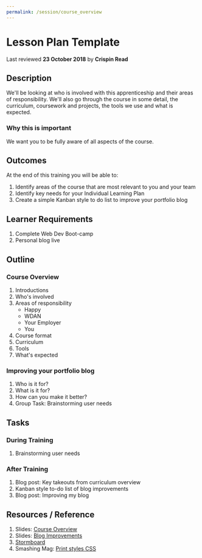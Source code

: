 ```yaml
---
permalink: /session/course_overview
---
```

# Lesson Plan Template
Last reviewed **23 October 2018** by **Crispin Read**

## Description
We'll be looking at who is involved with this apprenticeship and their areas of responsibility.
We'll also go through the course in some detail, the curriculum, coursework and projects, the tools we use and what is expected.

### Why this is important
We want you to be fully aware of all aspects of the course.

## Outcomes

At the end of this training you will be able to:
1. Identify areas of the course that are most relevant to you and your team
1. Identify key needs for your Individual Learning Plan
1. Create a simple Kanban style to do list to improve your portfolio blog

## Learner Requirements

1. Complete Web Dev Boot-camp
1. Personal blog live


## Outline
### Course Overview
1. Introductions
1. Who's involved
1. Areas of responsibility
    - Happy
    - WDAN
    - Your Employer
    - You
1. Course format
1. Curriculum
1. Tools
1. What's expected

### Improving your portfolio blog
1. Who is it for?
1. What is it for?
1. How can you make it better?
1. Group Task: Brainstorming user needs

## Tasks

### During Training
1. Brainstorming user needs

### After Training
1. Blog post: Key takeouts from curriculum overview
1. Kanban style to-do list of blog improvements
1. Blog post: Improving my blog


## Resources / Reference

1. Slides: [Course Overview](https://docs.google.com/presentation/d/1swSqCdjv5Ed1Tfwyp-2X_XnJKzdnsDtUDjo4UOJBNLc/edit#slide=id.g26d06bb88a_0_180)
1. Slides: [Blog Improvements ](https://docs.google.com/presentation/d/1PMaQIrKNCCE3wlax7S3dxroYWpCmWhPtF-WzOylIrS0/edit#slide=id.g441a76ca9f_0_59)
1. [Stormboard](https://stormboard.com/)
1. Smashing Mag: [Print styles CSS](https://www.smashingmagazine.com/2011/11/how-to-set-up-a-print-style-sheet/)

